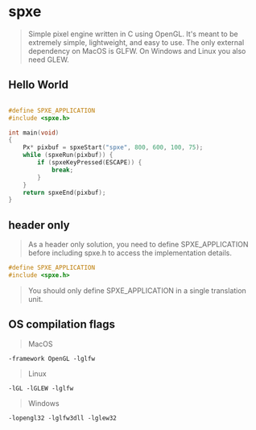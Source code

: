 # spxe

> Simple pixel engine written in C using OpenGL. It's meant
> to be extremely simple, lightweight, and easy to use. 
> The only external dependency on MacOS is GLFW. 
> On Windows and Linux you also need GLEW.

## Hello World
```C

#define SPXE_APPLICATION
#include <spxe.h>

int main(void)
{
    Px* pixbuf = spxeStart("spxe", 800, 600, 100, 75);
    while (spxeRun(pixbuf)) {
        if (spxeKeyPressed(ESCAPE)) {
            break;
        }
    }
    return spxeEnd(pixbuf);
}

```
## header only

> As a header only solution, you need to define 
> SPXE_APPLICATION before including spxe.h to access the
> implementation details. 

```C
#define SPXE_APPLICATION
#include <spxe.h>
```

> You should only define SPXE_APPLICATION in a single
> translation unit.

## OS compilation flags

> MacOS
```shell
-framework OpenGL -lglfw
```

> Linux
```shell
-lGL -lGLEW -lglfw
```

> Windows
```shell
-lopengl32 -lglfw3dll -lglew32
```
